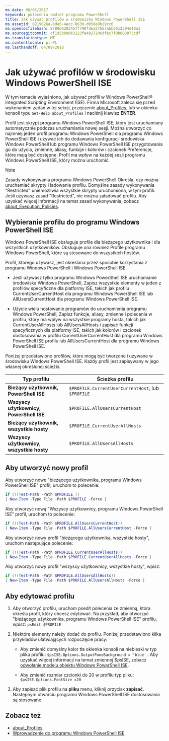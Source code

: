 ```yaml
---
ms.date: 06/05/2017
keywords: polecenia cmdlet programu PowerShell
title: Jak używać profilów w środowisku Windows PowerShell ISE
ms.assetid: 0219626a-6da5-4acc-b630-d058e8b29cc6
ms.openlocfilehash: 8789d6283457f790fdea27657abb2612304e10a1
ms.sourcegitcommit: cf195b090b3223fa4917206dfec7f0b603873cdf
ms.translationtype: MT
ms.contentlocale: pl-PL
ms.lasthandoff: 04/09/2018
---
```

# <a name="how-to-use-profiles-in-windows-powershell-ise"></a>Jak używać profilów w środowisku Windows PowerShell ISE

W tym temacie wyjaśniono, jak używać profili w Windows PowerShell® Integrated Scripting Environment (ISE). Firma Microsoft zaleca się przed wykonaniem zadań w tej sekcji, przejrzenie [about_Profiles](/powershell/module/microsoft.powershell.core/about/about_profiles), lub w okienku konsoli typu `Get-Help about_Profiles` i naciśnij klawisz **ENTER**.

Profil jest skrypt programu Windows PowerShell ISE, który jest uruchamiany automatycznie podczas uruchamiania nowej sesji.  Można utworzyć co najmniej jeden profil programu Windows PowerShell dla programu Windows PowerShell ISE i używać ich do dodawania konfiguracji środowiska Windows PowerShell lub programu Windows PowerShell ISE przygotowania go do użycia, zmienne, aliasy, funkcje i kolorów i czcionek Preferencje, które mają być dostępne. Profil ma wpływ na każdej sesji programu Windows PowerShell ISE, który można uruchomić.

> [!NOTE]
> Zasady wykonywania programu Windows PowerShell Określa, czy można uruchamiać skrypty i ładowanie profilu. Domyślne zasady wykonywania "Restricted" uniemożliwia wszystkie skrypty uruchomiona, w tym profili. Jeśli używasz zasad "Restricted", nie można załadować profilu. Aby uzyskać więcej informacji na temat zasad wykonywania, zobacz [about_Execution_Policies](/powershell/module/microsoft.powershell.core/about/about_execution_policies).

## <a name="selecting-a-profile-to-use-in-the-windows-powershell-ise"></a>Wybieranie profilu do programu Windows PowerShell ISE

Windows PowerShell ISE obsługuje profile dla bieżącego użytkownika i dla wszystkich użytkowników. Obsługuje ona również Profile programu Windows PowerShell, które są stosowane do wszystkich hostów.

Profil, którego używasz, jest określana przez sposobie korzystania z programu Windows PowerShell i Windows PowerShell ISE.

- Jeśli używasz tylko programu Windows PowerShell ISE uruchamianie środowiska Windows PowerShell, Zapisz wszystkie elementy w jeden z profilów specyficzne dla platformy ISE, takich jak profilu CurrentUserCurrentHost dla programu Windows PowerShell ISE lub AllUsersCurrentHost dla programu Windows PowerShell ISE.

- Użycie wielu hostowanie programów do uruchomienia programu Windows PowerShell, Zapisz funkcje, aliasy, zmienne i polecenia w profilu, który ma wpływ na wszystkie programy hosta, takich jak CurrentUserAllHosts lub AllUsersAllHosts i zapisać funkcji specyficznych dla platformy ISE, takich jak kolorów i czcionek dostosowania w profilu CurrentUserCurrentHost dla programu Windows PowerShell ISE profilu lub AllUsersCurrentHost dla programu Windows PowerShell ISE.

Poniżej przedstawiono profilów, które mogą być tworzone i używane w środowisku Windows PowerShell ISE. Każdy profil jest zapisywany w jego własnej określonej ścieżki.

| Typ profilu | Ścieżka profilu |
| --- | --- |
| **Bieżący użytkownik, PowerShell ISE**| `$PROFILE.CurrentUserCurrentHost`, lub `$PROFILE` |
| **Wszyscy użytkownicy, PowerShell ISE**| `$PROFILE.AllUsersCurrentHost` |
| **Bieżący użytkownik, wszystkie hosty**| `$PROFILE.CurrentUserAllHosts` |
| **Wszyscy użytkownicy, wszystkie hosty** | `$PROFILE.AllUsersAllHosts` |

## <a name="to-create-a-new-profile"></a>Aby utworzyć nowy profil

Aby utworzyć nowe "bieżącego użytkownika, programu Windows PowerShell ISE" profil, uruchom to polecenie:

```powershell
if (!(Test-Path -Path $PROFILE ))
{ New-Item -Type File -Path $PROFILE -Force }
```

Aby utworzyć nową "Wszyscy użytkownicy, programu Windows PowerShell ISE" profil, uruchom to polecenie:

```powershell
if (!(Test-Path -Path $PROFILE.AllUsersCurrentHost))
{ New-Item -Type File -Path $PROFILE.AllUsersCurrentHost -Force }
```

Aby utworzyć nowy profil "bieżącego użytkownika, wszystkie hosty", uruchom następujące polecenie:

```powershell
if (!(Test-Path -Path $PROFILE.CurrentUserAllHosts))
{ New-Item -Type File -Path $PROFILE.CurrentUserAllHosts -Force }
```

Aby utworzyć nowy profil "wszyscy użytkownicy, wszystkie hosty", wpisz:

```powershell
if (!(Test-Path -Path $PROFILE.AllUsersAllHosts))
{ New-Item -Type File -Path $PROFILE.AllUsersAllHosts -Force }
```

## <a name="to-edit-a-profile"></a>Aby edytować profilu

1. Aby otworzyć profilu, uruchom psedit polecenia ze zmienną, która określa profil, który chcesz edytować. Na przykład, aby otworzyć "bieżącego użytkownika, programu Windows PowerShell ISE" profilu, wpisz: `psEdit $PROFILE`

2. Niektóre elementy należy dodać do profilu. Poniżej przedstawiono kilka przykładów ułatwiających rozpoczęcie pracy:

   - Aby zmienić domyślny kolor tła okienka konsoli na niebieski w typ pliku profilu: `$psISE.Options.OutputPaneBackground = 'blue'` . Aby uzyskać więcej informacji na temat zmiennej $psISE, zobacz [odwołanie modelu obiektu Windows PowerShell ISE](The-ISE-Object-Model-Hierarchy.md).

   - Aby zmienić rozmiar czcionki do 20 w profilu typ pliku: `$psISE.Options.FontSize =20`

3. Aby zapisać plik profilu na **pliku** menu, kliknij przycisk **zapisać**. Następnym otwarciu programu Windows PowerShell ISE dostosowania są stosowane.

## <a name="see-also"></a>Zobacz też

- [about_Profiles](/powershell/module/microsoft.powershell.core/about/about_profiles)
- [Wprowadzenie do programu Windows PowerShell ISE](Introducing-the-Windows-PowerShell-ISE.md)